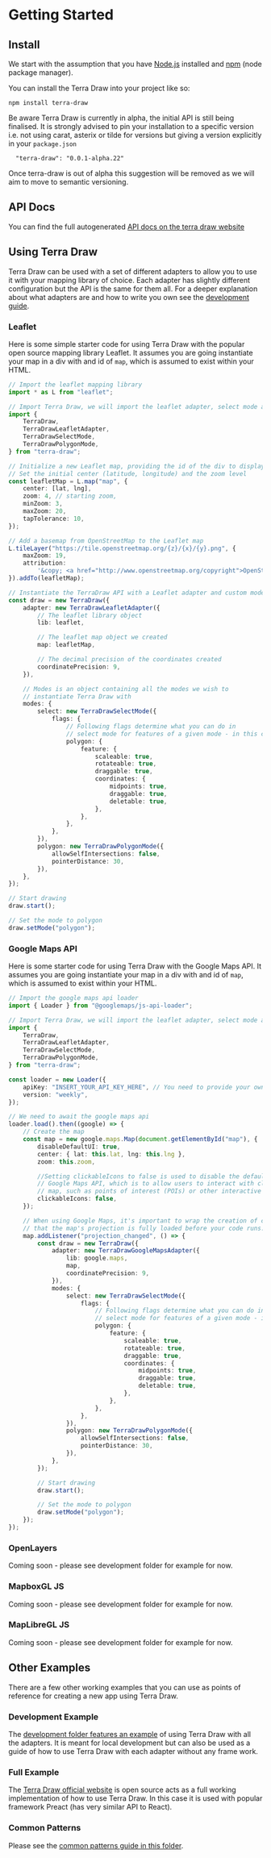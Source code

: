 # Getting Started

## Install

We start with the assumption that you have [Node.js](https://nodejs.org/en) installed and [npm](https://www.npmjs.com/) (node package manager).

You can install the Terra Draw into your project like so:

```shell
npm install terra-draw
```

Be aware Terra Draw is currently in alpha, the initial API is still being finalised. It is strongly advised to pin your installation to a specific version i.e. not using carat, asterix or tilde for versions but giving a version explicitly in your `package.json`

```
  "terra-draw": "0.0.1-alpha.22"
```

Once terra-draw is out of alpha this suggestion will be removed as we will aim to move to semantic versioning.

## API Docs

You can find the full autogenerated [API docs on the terra draw website](https://terradraw.io/#/api)

## Using Terra Draw

Terra Draw can be used with a set of different adapters to allow you to use it with your mapping library of choice. Each adapter has slightly different configuration but the API is the same for them all. For a deeper explanation about what adapters are and how to write you own see the [development guide](./DEVELOPMENT.md).

### Leaflet

Here is some simple starter code for using Terra Draw with the popular open source mapping library Leaflet. It assumes you are going instantiate your map in a div with and id of `map`, which is assumed to exist within your HTML.

```typescript
// Import the leaflet mapping library
import * as L from "leaflet";

// Import Terra Draw, we will import the leaflet adapter, select mode and polygon mode
import {
	TerraDraw,
	TerraDrawLeafletAdapter,
	TerraDrawSelectMode,
	TerraDrawPolygonMode,
} from "terra-draw";

// Initialize a new Leaflet map, providing the id of the div to display the map
// Set the initial center (latitude, longitude) and the zoom level
const leafletMap = L.map("map", {
	center: [lat, lng],
	zoom: 4, // starting zoom,
	minZoom: 3,
	maxZoom: 20,
	tapTolerance: 10,
});

// Add a basemap from OpenStreetMap to the Leaflet map
L.tileLayer("https://tile.openstreetmap.org/{z}/{x}/{y}.png", {
	maxZoom: 19,
	attribution:
		'&copy; <a href="http://www.openstreetmap.org/copyright">OpenStreetMap</a>',
}).addTo(leafletMap);

// Instantiate the TerraDraw API with a Leaflet adapter and custom modes
const draw = new TerraDraw({
	adapter: new TerraDrawLeafletAdapter({
		// The leaflet library object
		lib: leaflet,

		// The leaflet map object we created
		map: leafletMap,

		// The decimal precision of the coordinates created
		coordinatePrecision: 9,
	}),

	// Modes is an object containing all the modes we wish to
	// instantiate Terra Draw with
	modes: {
		select: new TerraDrawSelectMode({
			flags: {
				// Following flags determine what you can do in
				// select mode for features of a given mode - in this case polygon
				polygon: {
					feature: {
						scaleable: true,
						rotateable: true,
						draggable: true,
						coordinates: {
							midpoints: true,
							draggable: true,
							deletable: true,
						},
					},
				},
			},
		}),
		polygon: new TerraDrawPolygonMode({
			allowSelfIntersections: false,
			pointerDistance: 30,
		}),
	},
});

// Start drawing
draw.start();

// Set the mode to polygon
draw.setMode("polygon");
```

### Google Maps API

Here is some starter code for using Terra Draw with the Google Maps API. It assumes you are going instantiate your map in a div with and id of `map`, which is assumed to exist within your HTML.

```typescript
// Import the google maps api loader
import { Loader } from "@googlemaps/js-api-loader";

// Import Terra Draw, we will import the leaflet adapter, select mode and polygon mode
import {
	TerraDraw,
	TerraDrawLeafletAdapter,
	TerraDrawSelectMode,
	TerraDrawPolygonMode,
} from "terra-draw";

const loader = new Loader({
	apiKey: "INSERT_YOUR_API_KEY_HERE", // You need to provide your own API key here
	version: "weekly",
});

// We need to await the google maps api
loader.load().then((google) => {
	// Create the map
	const map = new google.maps.Map(document.getElementById("map"), {
		disableDefaultUI: true,
		center: { lat: this.lat, lng: this.lng },
		zoom: this.zoom,

		//Setting clickableIcons to false is used to disable the default behavior of the
		// Google Maps API, which is to allow users to interact with clickable icons on the
		// map, such as points of interest (POIs) or other interactive map elements.
		clickableIcons: false,
	});

	// When using Google Maps, it's important to wrap the creation of custom overlays or other // map-related initializations inside the 'projection_changed' event listener to ensure
	// that the map's projection is fully loaded before your code runs.
	map.addListener("projection_changed", () => {
		const draw = new TerraDraw({
			adapter: new TerraDrawGoogleMapsAdapter({
				lib: google.maps,
				map,
				coordinatePrecision: 9,
			}),
			modes: {
				select: new TerraDrawSelectMode({
					flags: {
						// Following flags determine what you can do in
						// select mode for features of a given mode - in this case polygon
						polygon: {
							feature: {
								scaleable: true,
								rotateable: true,
								draggable: true,
								coordinates: {
									midpoints: true,
									draggable: true,
									deletable: true,
								},
							},
						},
					},
				}),
				polygon: new TerraDrawPolygonMode({
					allowSelfIntersections: false,
					pointerDistance: 30,
				}),
			},
		});

		// Start drawing
		draw.start();

		// Set the mode to polygon
		draw.setMode("polygon");
	});
});
```

### OpenLayers

Coming soon - please see development folder for example for now.

### MapboxGL JS

Coming soon - please see development folder for example for now.

### MapLibreGL JS

Coming soon - please see development folder for example for now.

## Other Examples

There are a few other working examples that you can use as points of reference for creating a new app using Terra Draw.

### Development Example

The [development folder features an example](https://github.com/JamesLMilner/terra-draw/tree/main/development) of using Terra Draw with all the adapters. It is meant for local development but can also be used as a guide of how to use Terra Draw with each adapter without any frame work.

### Full Example

The [Terra Draw official website](https://github.com/JamesLMilner/terra-draw-website) is open source acts as a full working implementation of how to use Terra Draw. In this case it is used with popular framework Preact (has very similar API to React).

### Common Patterns

Please see the [common patterns guide in this folder](./COMMON_PATTERNS.md).
